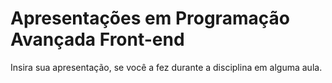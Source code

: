 # Apresentações em Programação Avançada Front-end

Insira sua apresentação, se você a fez durante a disciplina em alguma aula.
